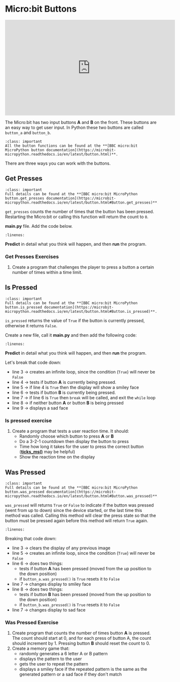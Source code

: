 # Micro:bit Buttons

<iframe width="560" height="315" src="https://www.youtube-nocookie.com/embed/hnT0qHM3_hQ" title="YouTube video player" frameborder="0" allow="accelerometer; autoplay; clipboard-write; encrypted-media; gyroscope; picture-in-picture; web-share" allowfullscreen></iframe>

The Micro:bit has two input buttons **A** and **B** on the front. These buttons are an easy way to get user input. In Python these two buttons are called `button_a` and `button_b`.

```{admonition} Documentation
:class: important
All the button functions can be found at the **[BBC micro:bit MicroPython button documentation](https://microbit-micropython.readthedocs.io/en/latest/button.html)**.
```

There are three ways you can work with the buttons.

## Get Presses

```{admonition} get_presses function
:class: important
Full details can be found at the **[BBC micro:bit MicroPython button.get_presses documentation](https://microbit-micropython.readthedocs.io/en/latest/button.html#Button.get_presses)**.
```

`get_presses` counts the number of times that the button has been pressed. Restarting the Micro:bit or calling this function will return the count to `0`.

**main.py** file. Add the code below.

```{literalinclude} ./python_files/button_get_press/main.py
:linenos:
```

**Predict** in detail what you think will happen, and then **run** the program.

### Get Presses Exercises

1. Create a program that challenges the player to press a button a certain number of times within a time limit.

## Is Pressed

```{admonition} is_pressed function
:class: important
Full details can be found at the **[BBC micro:bit MicroPython button.is_pressed documentation](https://microbit-micropython.readthedocs.io/en/latest/button.html#Button.is_pressed)**.
```

`is_pressed` returns the value of `True` if the button is currently pressed, otherwise it returns `False`.

Create a new file, call it **main.py** and then add the following code:

```{literalinclude} ./python_files/button_is_pressed/main.py
:linenos:
```

**Predict** in detail what you think will happen, and then **run** the program.

Let's break that code down:

- line 3 &rarr; creates an infinite loop, since the condition (`True`) will never be `False`
- line 4 &rarr; tests if button **A** is currently being pressed.
- line 5 &rarr; if line 4 is `True` then the display will show a smiley face
- line 6 &rarr; tests if button **B** is currently being pressed.
- line 7 &rarr; if line 6 is `True` then `break` will be called, and exit the `while` loop
- line 8 &rarr; if neither button **A** or button **B** is being pressed
- line 9 &rarr; displays a sad face

### Is pressed exercise

1. Create a program that tests a user reaction time. It should:
   - Randomly choose which button to press **A** or **B**
   - Do a 3-2-1 countdown then display the button to press
   - Time how long it takes for the user to press the correct button (**[ticks_ms()](https://microbit-micropython.readthedocs.io/en/latest/utime.html#utime.utime.ticks_ms)** may be helpful)
   - Show the reaction time on the display

## Was Pressed

```{admonition} was_pressed function
:class: important
Full details can be found at the **[BBC micro:bit MicroPython button.was_pressed documentation](https://microbit-micropython.readthedocs.io/en/latest/button.html#Button.was_pressed)**.
```

`was_pressed` will returns `True` or `False` to indicate if the button was pressed (went from up to down) since the device started, or the last time this method was called. Calling this method will clear the press state so that the button must be pressed again before this method will return `True` again.

```{literalinclude} ./python_files/button_was_pressed/main.py
:linenos:
```

Breaking that code down:

- line 3 &rarr; clears the display of any previous image
- line 5 &rarr; creates an infinite loop, since the condition (`True`) will never be `False`
- line 6 &rarr; does two things:
  - tests if button **A** has been pressed (moved from the up position to the down position)
  - if `button_a.was_pressed()` is `True` resets it to `False`
- line 7 &rarr; changes display to smiley face
- line 8 &rarr; does two things:
  - tests if button **B** has been pressed (moved from the up position to the down position)
  - if `button_b.was_pressed()` is `True` resets it to `False`
- line 7 &rarr; changes display to sad face

### Was Pressed Exercise

1. Create program that counts the number of times button **A** is pressed. The count should start at 0, and for each press of button A, the count should increment by 1. Pressing button **B** should reset the count to 0.
2. Create a memory game that:
   - randomly generates a 6 letter A or B pattern
   - displays the pattern to the user
   - gets the user to repeat the pattern
   - displays a smiley face if the repeated pattern is the same as the generated pattern or a sad face if they don't match